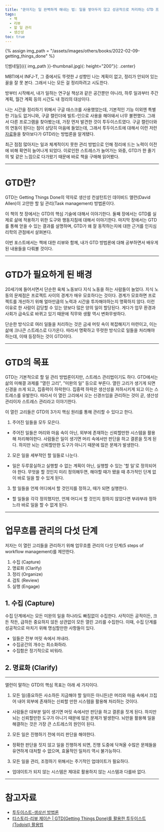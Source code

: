 ```yaml
---
title: "쏟아지는 일 완벽하게 해내는 법: 일을 쌓아두지 않고 성공적으로 처리하는 GTD 프로젝트"
tags:
  - 책
  - 리뷰
  - 할 일 관리
  - 생산성
toc: true
---
```


{% assign img_path = "/assets/images/others/books/2022-02-09-getting_things_done" %}

![썸네일]({{ img_path }}-thumbnail.jpg){: height="200"}{: .center}

MBTI에서 INFJ-T, 그 중에서도 뚜렷한 J 성향인 나는 계획이 없고, 정리가 안되어 있는 꼴을 잘 못 본다.
그래서 나는 모든 걸 정리하려고 시도한다.

방부터 시작해서, 내가 일하는 연구실 책상과 같은 공간뿐만 아니라,
  하루 일과부터 주간 계획, 월간 계획 등의 시간도 내 정리의 대상이다.

나는 시간을 정리하기 위해서 구글 태스크를 사용했었는데,
  기본적인 기능 이외엔 특별한 기능도 없거니와,
  구글 캘린더에 빌트-인으로 사용을 해야돼서 너무 불편했다.
그래서 다른 프로그램을 찾아봤는데, 가장 먼저 발견한 것이 투두이스트였다.
구글 캘린더와의 연동이 된다는 점이 상당히 마음에 들었는데,
  그래서 투두이스트에 대해서 이런 저런 [자료](https://todoist.com/productivity-methods/getting-things-done)들을 찾아보다가 GTD라는 방법론을 알게됐다.

최근 점점 많아지는 일과 체계적이지 못한 관리 방법으로 인해 정리에 드는 노력이 이전에 비해 확연히 늘어나게 되었다.
이로인한 스트레스가 늘어가는 와중, GTD가 한 줄기의 빛 같은 느낌으로 다가왔기 때문에 바로 책을 구매해 읽어봤다.

------
# GTD란?

GTD는 Getting Things Done의 약자로 생산성 컨설턴트인 데이비드 앨런(David Allen)이 고안한 할 일 관리(Task management) 방법론이다.

이 책의 첫 장에서는 GTD의 핵심 기술에 대해서 이야기한다.
둘째 장에서는 GTD를 실제로 삶에 적용하기 위한 도구와 행동지침에 대해서 이야기한다.
마지막 장에서는 GTD를 통해 얻을 수 있는 결과를 설명하며, GTD가 왜 잘 동작하는지에 대한 근거를 인지심리학의 관점에서 살펴본다.

이번 포스트에서는 책에 대한 리뷰와 함께, 내가 GTD 방법론에 대해 공부하면서 배우게 된 내용들을 다뤄볼 것이다.

------
# GTD가 필요하게 된 배경

20세기에 들어서면서 단순한 육체 노동보다 지식 노동을 하는 사람들이 늘었다.
지식 노동의 문제점은 프로젝트 사이의 경계가 매우 모호하다는 것이다.
경계가 모호하면 프로젝트를 개선하기 위해 얼마만큼의 노력과 시간을 투자해야하는지 명확하지 않다.
이런 이유로 한 사람이 감당할 수 있는 양보다 많은 양의 일이 할당된다.
게다가 업무 환경과 사회가 급속도로 바뀌고 있기 때문에 직무와 생활 역시 변화무쌍하다.

단순한 방식으로 여러 일들을 처리하는 것은 금새 머릿 속이 복잡해지기 마련이고, 이는 삶에 크나큰 스트레스로 다가온다.
따라서 명확하고 뚜렷한 방식으로 일들을 처리해야 하는데, 이때 등장하는 것이 GTD이다.

-----
# GTD의 목표

GTD는 기본적으로 할 일 관리 방법론이지만, 스트레스 관리법이기도 하다.
GTD에서는 삶의 미해결 과제를 "열린 고리", "미완의 일" 등으로 부른다.
열린 고리가 생기게 되면 신경을 쓰게 되고, 집중력이 하락한다. 집중력 하락은 생산성을 저하시키게 되고 이는 스트레스를 유발한다.
따라서 이 열린 고리에서 오는 신경쓰임을 관리하는 것이 곧, 생산성 관리이자 스트레스 관리라고 이야기한다.

이 열린 고리들은 GTD의 3가지 핵심 원리를 통해 관리할 수 있다고 한다.

1. 주어진 일들을 모두 모은다.
  - 주어진 일들은 머리와 마음 속이 아닌, 외부에 존재하는 신뢰할만한 시스템을 활용해 처리해야한다.
    사람들은 일이 생기면 머리 속에서만 판단을 하고 결론을 짓게 된다. 하지만 뇌는 신뢰할만한 도구가 아니기 때문에 많은 문제가 발생한다.
2. 모은 일을 세부적인 할 일들로 나눈다.
  - 일은 두루뭉실하고 실행할 수 없는 계획이 아닌, 실행할 수 있는 '할 일'로 정의되어야 한다.
    무엇을 할 것인지 미리 정의해두면, 해야할 때가 됐을 때 추가적인 단계 없이 바로 일을 할 수 있게 된다.
3. 할 일들을 언제 어디에서 할 것인지를 정하고, 때가 되면 실행한다.
  - 할 일들을 각각 정의했지만, 언제 어디서 할 것인지 정하지 않았다면 부랴부랴 정하느라 바로 일을 할 수 없게 된다.

-----
# 업무흐름 관리의 다섯 단계

저자는 이 열린 고리들을 관리하기 위해 업무흐름 관리의 다섯 단계(5 steps of workflow management)를 제안한다.

1. 수집 (Capture)
2. 명료화 (Clarify)
3. 정리 (Organize)
4. 검토 (Review)
5. 실행 (Engage)

## 1. 수집 (Capture)
수집 단계에서는 모든 미완의 일을 하나라도 빠짐없이 수집한다.
사적이든 공적이든, 크든 작든, 급하든 중요하지 않든 상관없이 모든 열린 고리를 수집한다.
이때, 수집 단계를 성공적으로 마치기 위해 명심할만한 사항들이 있다.
- 일들은 전부 머릿 속에서 꺼내라.
- 수집공간의 개수는 최소화하라.
- 수집함은 정기적으로 비워라.

## 2. 명료화 (Clarify)










---------
앨런이 말하는 GTD의 핵심 목표는 아래 세 가지이다.
1. 모든 일(중요하든 사소하든 지금해야 할 일이든 아니든)은 머리와 마음 속에서 끄집어 내어 외부에 존재하는 신뢰할 만한 시스템을 활용해 처리하는 것이다.
  - 사람들은 대부분 일이 생기면 머릿 속에서만 판단을 하고 결론을 짓게 된다. 하지만 뇌는 신뢰할만한 도구가 아니기 때문에 많은 문제가 발생한다.
    뇌만을 활용해 일을 해결하는 것은 가장 큰 스트레스의 원인이 된다.
2. 모든 일은 진행하기 전에 미리 판단을 해야한다.
  - 정확한 판단을 짓지 않고 일을 진행하게 되면, 진행 도중에 닥쳐올 수많은 문제들을 유연하게 대처할 수 없으며, 효율적인 일처리 역시 불가능하다.
3. 모든 일을 관리, 조정하기 위해서는 주기적인 업데이트가 필요하다.
  - 업데이트가 되지 않는 시스템은 제대로 활용하지 않는 시스템과 다를바 없다.





------
# 참고자료

- [투두이스트-생상선 방법론](https://todoist.com/productivity-methods)
- [티스토리-리뷰 제이슨 \| GTD(Getting Things Done)를 활용한 투두이스트(Todoist) 활용법](https://reviewjason.tistory.com/3)


